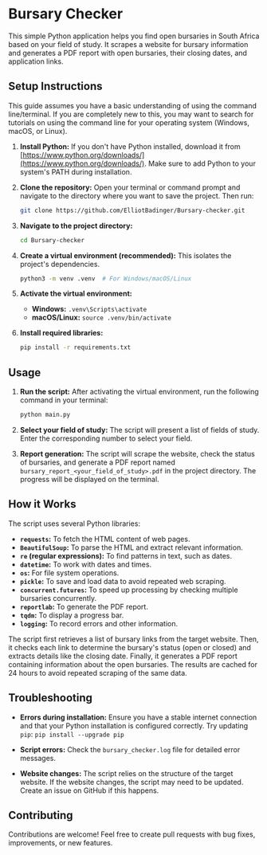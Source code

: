 # Bursary Checker

This simple Python application helps you find open bursaries in South Africa based on your field of study. It scrapes a website for bursary information and generates a PDF report with open bursaries, their closing dates, and application links.

## Setup Instructions

This guide assumes you have a basic understanding of using the command line/terminal. If you are completely new to this, you may want to search for tutorials on using the command line for your operating system (Windows, macOS, or Linux).

1. **Install Python:** If you don't have Python installed, download it from [https://www.python.org/downloads/](https://www.python.org/downloads/). Make sure to add Python to your system's PATH during installation.

2. **Clone the repository:** Open your terminal or command prompt and navigate to the directory where you want to save the project.  Then run:
   ```bash
   git clone https://github.com/ElliotBadinger/Bursary-checker.git
   ```

3. **Navigate to the project directory:**
   ```bash
   cd Bursary-checker
   ```

4. **Create a virtual environment (recommended):**  This isolates the project's dependencies.
   ```bash
   python3 -m venv .venv  # For Windows/macOS/Linux
   ```

5. **Activate the virtual environment:**
   - **Windows:** `.venv\Scripts\activate`
   - **macOS/Linux:** `source .venv/bin/activate`


6. **Install required libraries:**
   ```bash
   pip install -r requirements.txt
   ```

## Usage

1. **Run the script:** After activating the virtual environment, run the following command in your terminal:

   ```bash
   python main.py
   ```

2. **Select your field of study:** The script will present a list of fields of study. Enter the corresponding number to select your field.

3. **Report generation:** The script will scrape the website, check the status of bursaries, and generate a PDF report named `bursary_report_<your_field_of_study>.pdf` in the project directory.  The progress will be displayed on the terminal.

## How it Works

The script uses several Python libraries:

- **`requests`:** To fetch the HTML content of web pages.
- **`BeautifulSoup`:** To parse the HTML and extract relevant information.
- **`re` (regular expressions):** To find patterns in text, such as dates.
- **`datetime`:** To work with dates and times.
- **`os`:** For file system operations.
- **`pickle`:** To save and load data to avoid repeated web scraping.
- **`concurrent.futures`:** To speed up processing by checking multiple bursaries concurrently.
- **`reportlab`:** To generate the PDF report.
- **`tqdm`:** To display a progress bar.
- **`logging`:** To record errors and other information.


The script first retrieves a list of bursary links from the target website. Then, it checks each link to determine the bursary's status (open or closed) and extracts details like the closing date. Finally, it generates a PDF report containing information about the open bursaries.  The results are cached for 24 hours to avoid repeated scraping of the same data.


## Troubleshooting

- **Errors during installation:** Ensure you have a stable internet connection and that your Python installation is configured correctly.  Try updating `pip`: `pip install --upgrade pip`

- **Script errors:** Check the `bursary_checker.log` file for detailed error messages.

- **Website changes:** The script relies on the structure of the target website.  If the website changes, the script may need to be updated.  Create an issue on GitHub if this happens.


## Contributing

Contributions are welcome! Feel free to create pull requests with bug fixes, improvements, or new features.
```